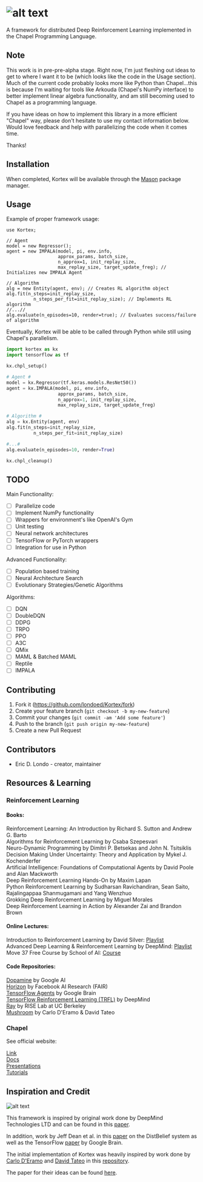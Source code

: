 # ![alt text](https://github.com/londoed/Kortex/blob/master/images/kortex_logo_grain.png)
A framework for distributed Deep Reinforcement Learning implemented in the Chapel Programming Language.

## Note

This work is in pre-pre-alpha stage. Right now, I'm just fleshing out ideas to get to where I want it to be (which looks like the code in the Usage section). Much of the current code probably looks more like Python than Chapel...this is because I'm waiting for tools like Arkouda (Chapel's NumPy interface) to better implement linear algebra functionality, and am still becoming used to Chapel as a programming language.

If you have ideas on how to implement this library in a more efficient "Chapel" way, please don't hesitate
to use my contact information below. Would love feedback and help with parallelizing the code when it comes time.

Thanks!

## Installation

When completed, Kortex will be available through the [Mason](https://chapel-lang.org/docs/tools/mason/mason.html) package manager.

## Usage

Example of proper framework usage:

```chapel
use Kortex;

// Agent
model = new Regressor();
agent = new IMPALA(model, pi, env.info,
                   approx_params, batch_size,
                   n_approx=1, init_replay_size,
                   max_replay_size, target_update_freg); // Initializes new IMPALA Agent

// Algorithm
alg = new Entity(agent, env); // Creates RL algorithm object
alg.fit(n_steps=init_replay_size,
          n_steps_per_fit=init_replay_size); // Implements RL algorithm
//...//
alg.evaluate(n_episodes=10, render=true); // Evaluates success/failure of algorithm
```

Eventually, Kortex will be able to be called through Python while still using Chapel's parallelism.

```python
import kortex as kx
import tensorflow as tf

kx.chpl_setup()

# Agent #
model = kx.Regressor(tf.keras.models.ResNet50())
agent = kx.IMPALA(model, pi, env.info,
                   approx_params, batch_size,
                   n_approx=1, init_replay_size,
                   max_replay_size, target_update_freg)

# Algorithm #
alg = kx.Entity(agent, env)
alg.fit(n_steps=init_replay_size,
          n_steps_per_fit=init_replay_size)

#...#
alg.evaluate(n_episodes=10, render=True)

kx.chpl_cleanup()
```

## TODO

Main Functionality:

- [ ] Parallelize code
- [ ] Implement NumPy functionality
- [ ] Wrappers for environment's like OpenAI's Gym
- [ ] Unit testing
- [ ] Neural network architectures
- [ ] TensorFlow or PyTorch wrappers
- [ ] Integration for use in Python

Advanced Functionality:

- [ ] Population based training
- [ ] Neural Architecture Search
- [ ] Evolutionary Strategies/Genetic Algorithms

Algorithms:

- [ ] DQN
- [ ] DoubleDQN
- [ ] DDPG
- [ ] TRPO
- [ ] PPO
- [ ] A3C
- [ ] QMix
- [ ] MAML & Batched MAML
- [ ] Reptile
- [ ] IMPALA

## Contributing

1. Fork it (<https://github.com/londoed/Kortex/fork>)
2. Create your feature branch (`git checkout -b my-new-feature`)
3. Commit your changes (`git commit -am 'Add some feature'`)
4. Push to the branch (`git push origin my-new-feature`)
5. Create a new Pull Request

## Contributors

- Eric D. Londo - creator, maintainer

## Resources & Learning

### Reinforcement Learning

#### Books:

Reinforcement Learning: An Introduction by Richard S. Sutton and Andrew G. Barto\
Algorithms for Reinforcement Learning by Csaba Szepesvari\
Neuro-Dynamic Programming by Dimitri P. Betsekas and John N. Tsitsiklis\
Decision Making Under Uncertainty: Theory and Application by Mykel J. Kochenderfer\
Artificial Intelligence: Foundations of Computational Agents by David Poole and Alan Mackworth\
Deep Reinforcement Learning Hands-On by Maxim Lapan\
Python Reinforcement Learning by Sudharsan Ravichandiran, Sean Saito, Rajalingappaa Shanmugamani and Yang Wenzhuo\
Grokking Deep Reinforcement Learning by Miguel Morales\
Deep Reinforcement Learning in Action by Alexander Zai and Brandon Brown

#### Online Lectures:

Introduction to Reinforcement Learning by David Silver: [Playlist](https://www.youtube.com/watch?v=2pWv7GOvuf0&list=PLqYmG7hTraZDM-OYHWgPebj2MfCFzFObQ)\
Advanced Deep Learning & Reinforcement Learning by DeepMind: [Playlist](https://www.youtube.com/playlist?list=PLqYmG7hTraZDNJre23vqCGIVpfZ_K2RZs)\
Move 37 Free Course by School of AI: [Course](https://www.theschool.ai/courses/move-37-course/)

#### Code Repositories:

[Dopamine](https://github.com/google/dopamine) by Google AI\
[Horizon](https://github.com/facebookresearch/Horizon) by Facebook AI Research (FAIR)\
[TensorFlow Agents](https://github.com/tensorflow/agents) by Google Brain\
[TensorFlow Reinforcement Learning (TRFL)](https://github.com/deepmind/trfl) by DeepMind\
[Ray](https://github.com/ray-project/ray) by RISE Lab at UC Berkeley\
[Mushroom](https://github.com/AIRLab-POLIMI/mushroom) by Carlo D'Eramo & David Tateo

### Chapel

See official website:

[Link](https://chapel-lang.org/)\
[Docs](https://chapel-lang.org/docs/)\
[Presentations](https://chapel-lang.org/presentations.html)\
[Tutorials](https://chapel-lang.org/tutorials.html)

## Inspiration and Credit
![alt text](https://github.com/londoed/Kortex/blob/master/images/GORILA.png)

This framework is inspired by original work done by DeepMind Technologies LTD and can be found in this [paper](https://arxiv.org/pdf/1507.04296.pdf).

In addition, work by Jeff Dean et al. in this [paper](https://static.googleusercontent.com/media/research.google.com/en//archive/large_deep_networks_nips2012.pdf) on the DistBelief system as well as the TensorFlow [paper](https://static.googleusercontent.com/media/research.google.com/en//pubs/archive/45166.pdf) by Google Brain.

The initial implementation of Kortex was heavily inspired by work done by [Carlo D'Eramo](https://github.com/carloderamo)
and [David Tateo](https://github.com/boris-il-forte>) in this [repository](https://github.com/AIRLab-POLIMI/mushroom).

The paper for their ideas can be found [here](https://github.com/carloderamo/mushroom_paper/blob/master/mushroom.pdf).
